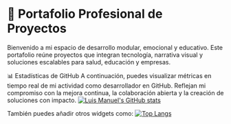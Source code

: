 # 💼 Portafolio Profesional de Proyectos
Bienvenido a mi espacio de desarrollo modular, emocional y educativo. Este portafolio reúne proyectos que integran tecnología, narrativa visual y soluciones escalables para salud, educación y empresas.


📊 Estadísticas de GitHub
A continuación, puedes visualizar métricas en tiempo real de mi actividad como desarrollador en GitHub. Reflejan mi compromiso con la mejora continua, la colaboración abierta y la creación de soluciones con impacto.
[![Luis Manuel's GitHub stats](https://github-readme-stats.vercel.app/api?username=luismtapia&show_icons=true&theme=radical)](https://github.com/luismtapia)



También puedes añadir otros widgets como:
[![Top Langs](https://github-readme-stats.vercel.app/api/top-langs/?username=LuisTapiaBautista&layout=compact)](https://github.com/luismtapia)

